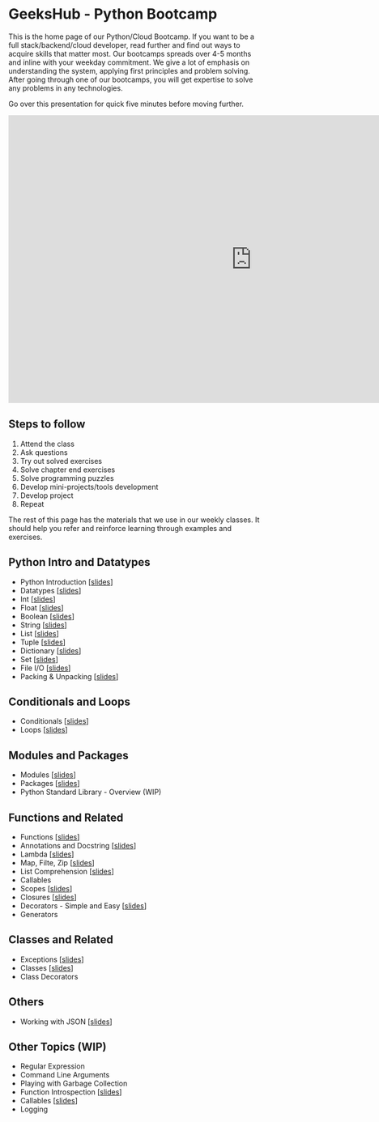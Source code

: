 # GeeksHub - Python Bootcamp

This is the home page of our Python/Cloud Bootcamp. If you want to be a full stack/backend/cloud developer, read further and find out ways to acquire skills that matter most. Our bootcamps spreads over 4-5 months and inline with your weekday commitment. We give a lot of emphasis on understanding the system, applying first principles and problem solving. After going through one of our bootcamps, you will get expertise to solve any problems in any technologies.

Go over this presentation for quick five minutes before moving further.

<iframe src="https://docs.google.com/presentation/d/e/2PACX-1vQxR_JnAiAnc15gTMTh2JGwgaA-kWcQDbODUSAqSNi8jOeg04pggKzV8L8pJBFLWJgZx2EUvBopEa3w/embed?start=true&loop=true&delayms=10000" frameborder="0" width="960" height="569" allowfullscreen="true" mozallowfullscreen="true" webkitallowfullscreen="true"></iframe>

## Steps to follow
1. Attend the class
2. Ask questions
3. Try out solved exercises
4. Solve chapter end exercises
5. Solve programming puzzles
6. Develop mini-projects/tools development
7. Develop project
8. Repeat

The rest of this page has the materials that we use in our weekly classes. It should help you refer and reinforce learning through examples and exercises.

## Python Intro and Datatypes
* Python Introduction [[slides](python_introduction/python_introduction.html)]
* Datatypes [[slides](datatypes/datatypes.html)]
* Int [[slides](datatypes/int.html)]
* Float [[slides](datatypes/float.html)]
* Boolean [[slides](datatypes/bool.html)]
* String [[slides](datatypes/string.html)]
* List [[slides](datatypes/list.html)]
* Tuple [[slides](datatypes/tuple.html)]
* Dictionary [[slides](datatypes/dictionary.html)]
* Set [[slides](datatypes/set.html)]
* File I/O [[slides](datatypes/fileio.html)]
* Packing & Unpacking [[slides](datatypes/packing_unpacking.html)]

## Conditionals and Loops
* Conditionals [[slides](conditionals_loops/conditionals.html)]
* Loops [[slides](conditionals_loops/loops.html)]

## Modules and Packages
* Modules [[slides](modules/modules.html)]
* Packages [[slides](packages/packages.html)]
* Python Standard Library - Overview (WIP)

## Functions and Related
* Functions [[slides](functions/functions.html)]
* Annotations and Docstring [[slides](functions/annotation_docstring.html)]
* Lambda [[slides](functions/lambda.html)]
* Map, Filte, Zip [[slides](functions/map_filter_zip.html)]
* List Comprehension [[slides](functions/list_comprehension.html)]
* Callables
* Scopes [[slides](functions/scopes.html)]
* Closures [[slides](functions/closures.html)]
* Decorators - Simple and Easy [[slides](functions/decorators.html)]
* Generators

## Classes and Related
* Exceptions [[slides](classes_exceptions/exceptions.html)]
* Classes [[slides](classes_exceptions/classes.html)]
* Class Decorators

## Others
* Working with JSON [[slides](json/json.html)]

## Other Topics (WIP)

* Regular Expression
* Command Line Arguments
* Playing with Garbage Collection
* Function Introspection [[slides](function_introspection.html)]
* Callables [[slides](callables.html)]
* Logging
